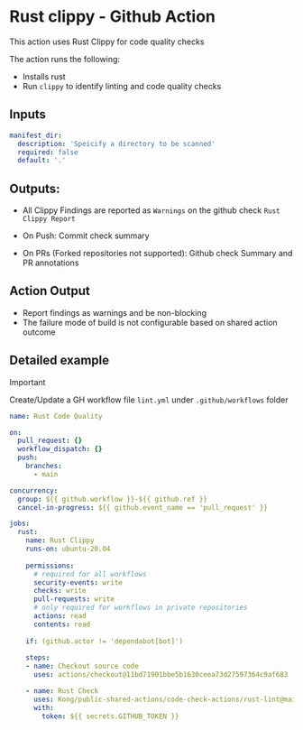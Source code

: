 # Rust clippy - Github Action

This action uses Rust Clippy for code quality checks


The action runs the following:
- Installs rust
- Run `clippy` to identify linting and code quality checks

## Inputs

```yaml
manifest_dir: 
  description: 'Speicify a directory to be scanned'
  required: false
  default: '.'
```

## Outputs:

- All Clippy Findings are reported as `Warnings` on the github check `Rust Clippy Report`

- On Push: Commit check summary
- On PRs (Forked repositories not supported): Github check Summary and PR annotations

## Action Output

- Report findings as warnings and be non-blocking
- The failure mode of build is not configurable based on shared action outcome

## Detailed example

> [!IMPORTANT]
Create/Update a GH workflow file `lint.yml` under `.github/workflows` folder

```yaml
name: Rust Code Quality

on:
  pull_request: {}
  workflow_dispatch: {}
  push:
    branches:
      - main

concurrency:
  group: ${{ github.workflow }}-${{ github.ref }}
  cancel-in-progress: ${{ github.event_name == 'pull_request' }}

jobs:
  rust:
    name: Rust Clippy
    runs-on: ubuntu-20.04
    
    permissions:
      # required for all workflows
      security-events: write
      checks: write
      pull-requests: write
      # only required for workflows in private repositories
      actions: read
      contents: read
  
    if: (github.actor != 'dependabot[bot]')
    
    steps:
    - name: Checkout source code
      uses: actions/checkout@11bd71901bbe5b1630ceea73d27597364c9af683

    - name: Rust Check
      uses: Kong/public-shared-actions/code-check-actions/rust-lint@main
      with:
        token: ${{ secrets.GITHUB_TOKEN }}
```